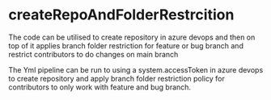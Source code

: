# createRepoAndFolderRestrcition
The code can be utilised to create repository in azure devops and then on top of it applies branch folder restriction for feature or bug branch and restrict contributors to do changes on main branch

The Yml pipeline can be run to using a system.accessToken in azure devops to create repository and apply branch folder restriction policy for contributors to only work with feature and bug branch.
